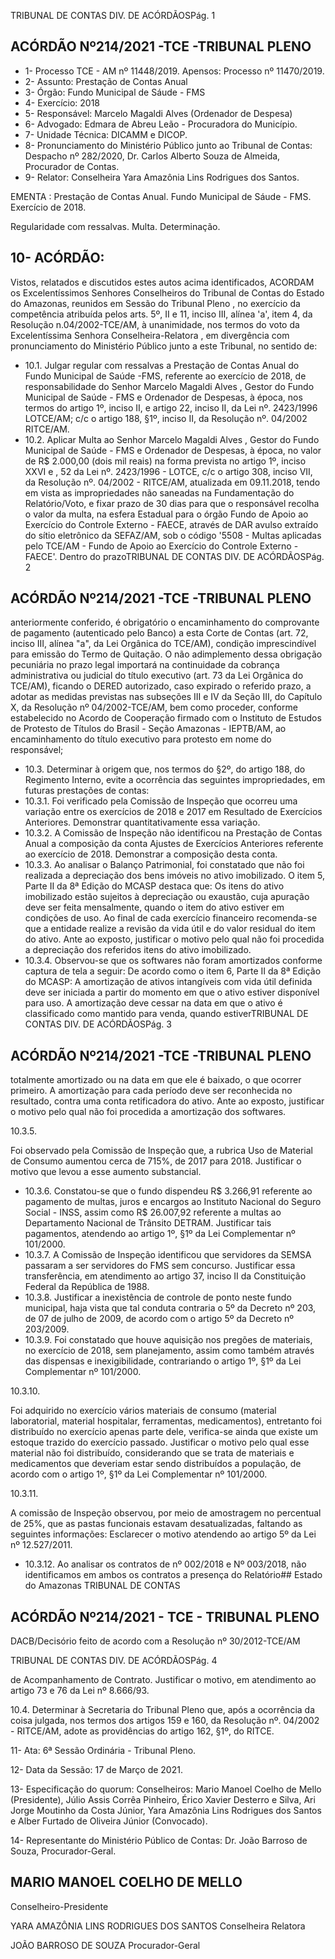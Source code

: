 TRIBUNAL DE CONTAS DIV. DE ACÓRDÃOSPág. 1

## ACÓRDÃO Nº214/2021 -TCE -TRIBUNAL PLENO

- 1- Processo TCE - AM nº 11448/2019. Apensos: Processo nº  11470/2019.
- 2- Assunto: Prestação de Contas Anual
- 3- Órgão: Fundo Municipal de Sáude - FMS
- 4- Exercício: 2018
- 5- Responsável: Marcelo Magaldi Alves (Ordenador de Despesa)
- 6- Advogado: Edmara de Abreu Leão - Procuradora do Município.
- 7- Unidade Técnica: DICAMM e DICOP.
- 8- Pronunciamento do Ministério Público junto ao Tribunal de Contas: Despacho nº 282/2020, Dr. Carlos Alberto Souza de Almeida, Procurador de Contas.
- 9- Relator: Conselheira Yara Amazônia Lins Rodrigues dos Santos.

EMENTA : Prestação de Contas Anual. Fundo Municipal de Sáude - FMS. Exercício de 2018.

Regularidade com ressalvas. Multa. Determinação.

## 10-  ACÓRDÃO:

Vistos, relatados e discutidos estes autos acima identificados, ACORDAM os Excelentíssimos Senhores Conselheiros do Tribunal de Contas do Estado do Amazonas, reunidos em Sessão do Tribunal Pleno , no exercício da competência atribuída pelos arts. 5º, II e 11, inciso III, alínea 'a', item 4, da Resolução n.04/2002-TCE/AM, à unanimidade, nos termos do voto da Excelentíssima Senhora Conselheira-Relatora , em divergência com pronunciamento do Ministério Público junto a este Tribunal, no sentido de:

- 10.1.  Julgar  regular  com ressalvas a  Prestação  de  Contas  Anual  do  Fundo Municipal de Saúde -FMS, referente ao exercício de 2018, de responsabilidade do  Senhor Marcelo  Magaldi  Alves , Gestor  do  Fundo Municipal de Saúde - FMS e Ordenador de Despesas, à época, nos termos do  artigo  1º,  inciso  II,  e  artigo  22,  inciso  II,  da  Lei  nº.  2423/1996  LOTCE/AM; c/c o artigo 188, §1º, inciso II, da Resolução nº. 04/2002  RITCE/AM.
- 10.2.  Aplicar  Multa ao  Senhor Marcelo  Magaldi  Alves , Gestor  do  Fundo Municipal de Saúde - FMS e Ordenador de Despesas, à época, no valor de R$ 2.000,00 (dois mil reais)  na forma prevista no artigo 1º, inciso XXVI e , 52 da Lei nº. 2423/1996 - LOTCE, c/c o artigo 308, inciso VII, da Resolução nº.  04/2002  -  RITCE/AM,  atualizada  em  09.11.2018, tendo  em  vista  as impropriedades não saneadas na Fundamentação do Relatório/Voto, e fixar prazo de 30 dias para  que  o  responsável  recolha  o  valor  da  multa,  na esfera Estadual para o órgão Fundo de Apoio ao Exercício do Controle Externo - FAECE, através de DAR avulso extraído do sítio eletrônico da SEFAZ/AM, sob o código '5508 - Multas aplicadas pelo TCE/AM - Fundo de Apoio ao Exercício do Controle Externo  - FAECE'. Dentro do prazoTRIBUNAL DE CONTAS DIV. DE ACÓRDÃOSPág. 2

## ACÓRDÃO Nº214/2021 -TCE -TRIBUNAL PLENO

anteriormente conferido, é obrigatório o encaminhamento do comprovante de pagamento (autenticado pelo Banco) a esta Corte de Contas (art. 72, inciso III, alínea "a", da Lei Orgânica do TCE/AM), condição imprescindível para emissão do Termo de Quitação. O não adimplemento dessa obrigação pecuniária no prazo legal importará na continuidade da cobrança administrativa ou judicial do título executivo (art. 73 da Lei Orgânica do TCE/AM), ficando o DERED autorizado, caso expirado o referido prazo, a adotar as medidas previstas nas subseções III e IV da Seção III, do Capítulo X,  da  Resolução  nº  04/2002-TCE/AM,  bem  como  proceder,  conforme estabelecido no Acordo de Cooperação firmado com o Instituto de Estudos de  Protesto  de  Títulos  do  Brasil  -  Seção  Amazonas  -  IEPTB/AM,  ao encaminhamento do título executivo para protesto em nome do responsável;

- 10.3.  Determinar à origem que, nos termos do §2º, do artigo 188, do Regimento Interno,  evite  a  ocorrência  das  seguintes  impropriedades,  em  futuras prestações de contas:
- 10.3.1. Foi verificado pela Comissão de Inspeção que ocorreu uma variação entre os exercícios de 2018 e 2017 em Resultado de Exercícios  Anteriores.  Demonstrar  quantitativamente  essa variação.
- 10.3.2. A  Comissão  de  Inspeção  não  identificou  na  Prestação  de Contas Anual a composição da conta Ajustes de Exercícios Anteriores  referente  ao  exercício  de  2018.  Demonstrar  a composição desta conta.
- 10.3.3. Ao analisar o Balanço Patrimonial, foi constatado que não foi realizada a depreciação dos bens imóveis no ativo imobilizado.  O  item  5,  Parte  II  da  8ª  Edição  do  MCASP destaca que: Os itens do ativo imobilizado estão sujeitos à depreciação  ou  exaustão,  cuja  apuração  deve  ser  feita mensalmente, quando o item do ativo estiver em condições de uso. Ao final de cada exercício financeiro recomenda-se que a entidade realize a revisão da vida útil e do valor residual do item do ativo. Ante ao exposto, justificar o motivo pelo qual não foi procedida a depreciação dos referidos itens do ativo imobilizado.
- 10.3.4. Observou-se  que  os  softwares não  foram amortizados conforme captura de tela a seguir: De acordo como o item 6, Parte II  da  8ª  Edição do  MCASP: A amortização de ativos intangíveis com vida útil definida deve ser iniciada a partir do momento  em  que  o  ativo  estiver  disponível  para  uso.  A amortização deve cessar na data em  que  o ativo é classificado como  mantido  para  venda, quando  estiverTRIBUNAL DE CONTAS DIV. DE ACÓRDÃOSPág. 3

## ACÓRDÃO Nº214/2021 -TCE -TRIBUNAL PLENO

totalmente amortizado ou na data em que ele é baixado, o que ocorrer primeiro. A amortização para cada período deve ser reconhecida no resultado, contra uma conta retificadora do ativo. Ante ao exposto, justificar o motivo pelo qual não foi procedida a amortização dos softwares.

10.3.5.

Foi observado pela Comissão de Inspeção que, a rubrica Uso de Material de Consumo aumentou cerca de 715%, de 2017 para  2018.  Justificar  o  motivo  que  levou  a  esse  aumento substancial.

- 10.3.6. Constatou-se que o fundo dispendeu R$ 3.266,91 referente ao  pagamento  de  multas,  juros  e  encargos  ao  Instituto Nacional do Seguro Social - INSS, assim como R$ 26.007,92 referente a multas ao Departamento Nacional de Trânsito DETRAM. Justificar tais pagamentos, atendendo ao artigo 1º, §1º da Lei Complementar nº 101/2000.
- 10.3.7. A  Comissão  de  Inspeção  identificou  que  servidores  da SEMSA passaram a ser servidores do FMS sem concurso. Justificar  essa  transferência,  em  atendimento  ao  artigo  37, inciso II da Constituição Federal da República de 1988.
- 10.3.8. Justificar  a  inexistência  de  controle  de  ponto  neste  fundo municipal, haja vista que tal conduta contraria o 5º da Decreto nº 203, de 07 de julho de 2009, de acordo com o artigo 5º da Decreto nº 203/2009.
- 10.3.9. Foi constatado que houve aquisição nos pregões de materiais,  no  exercício  de  2018,  sem  planejamento,  assim como  também  através  das  dispensas  e  inexigibilidade, contrariando  o artigo 1º, §1º da  Lei Complementar  nº 101/2000.

10.3.10.

Foi  adquirido  no  exercício  vários  materiais  de  consumo (material laboratorial, material hospitalar, ferramentas, medicamentos), entretanto foi distribuído no exercício apenas parte dele, verifica-se ainda que existe um estoque trazido do exercício passado. Justificar o motivo pelo qual esse material não foi distribuído, considerando que se trata de materiais e medicamentos  que  deveriam  estar  sendo  distribuídos  a população, de acordo com o artigo 1º, §1º da Lei Complementar nº 101/2000.

10.3.11.

A comissão de Inspeção observou, por meio de amostragem no  percentual  de  25%,  que  as  pastas  funcionais  estavam desatualizadas, faltando as seguintes informações: Esclarecer  o  motivo  atendendo  ao  artigo  5º  da  Lei  nº 12.527/2011.

- 10.3.12. Ao analisar os contratos de nº 002/2018 e Nº 003/2018, não identificamos em ambos os contratos a presença do Relatório## Estado do Amazonas TRIBUNAL DE CONTAS

## ACÓRDÃO Nº214/2021 - TCE - TRIBUNAL PLENO

DACB/Decisório feito de acordo com a Resolução nº 30/2012-TCE/AM

TRIBUNAL DE CONTAS DIV. DE ACÓRDÃOSPág. 4

de  Acompanhamento  de  Contrato.  Justificar  o  motivo,  em atendimento ao artigo 73 e 76 da Lei nº 8.666/93.

10.4.  Determinar à Secretaria do Tribunal Pleno que, após a ocorrência da coisa julgada, nos termos dos artigos 159 e 160, da Resolução nº. 04/2002 - RITCE/AM, adote as providências do artigo 162, §1º, do RITCE.

11-  Ata: 6ª Sessão Ordinária - Tribunal Pleno.

12-  Data da Sessão: 17 de Março de 2021.

13-  Especificação do quorum: Conselheiros: Mario Manoel Coelho de Mello (Presidente), Júlio Assis Corrêa Pinheiro, Érico Xavier Desterro e Silva, Ari Jorge Moutinho da Costa Júnior, Yara Amazônia Lins Rodrigues dos Santos e Alber Furtado de Oliveira Júnior (Convocado).

14-  Representante  do  Ministério  Público  de  Contas: Dr. João  Barroso  de  Souza, Procurador-Geral.

## MARIO MANOEL COELHO DE MELLO

Conselheiro-Presidente

YARA AMAZÔNIA LINS RODRIGUES DOS SANTOS Conselheira Relatora

JOÃO BARROSO DE SOUZA Procurador-Geral